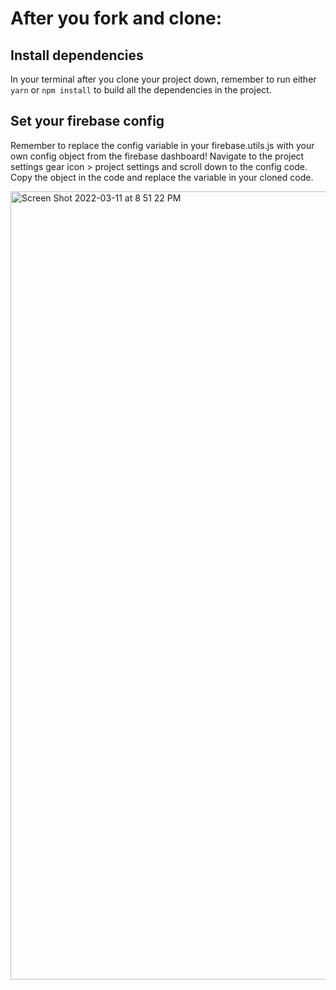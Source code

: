 # After you fork and clone:

## Install dependencies
In your terminal after you clone your project down, remember to run either `yarn` or `npm install` to build all the dependencies in the project.

## Set your firebase config

Remember to replace the config variable in your firebase.utils.js with your own config object from the firebase dashboard! Navigate to the project settings gear icon > project settings and scroll down to the config code. Copy the object in the code and replace the variable in your cloned code.

<img width="1261" alt="Screen Shot 2022-03-11 at 8 51 22 PM" src="https://user-images.githubusercontent.com/10578605/157999158-10e921cc-9ee5-46f6-a0c5-1ae5686f54f3.png">

